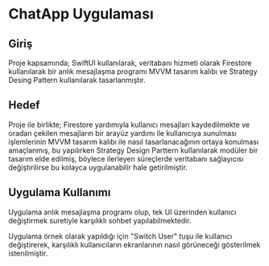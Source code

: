 
# ChatApp Uygulaması

## Giriş
Proje kapsamında; SwiftUI kullanılarak, veritabanı hizmeti olarak Firestore kullanılarak bir anlık mesajlaşma programı MVVM tasarım kalıbı ve Strategy Desing Pattern kullanılarak tasarlanmıştır. 

## Hedef
Proje ile birlikte; Firestore yardımıyla kullanıcı mesajları kaydedilmekte ve oradan çekilen mesajların bir arayüz yardımı ile kullanıcıya sunulması işlemlerinin MVVM tasarım kalıbı ile nasıl tasarlanacağının ortaya konulması amaçlanmış, bu yapılırken Strategy Design Parttern kullanılarak modüler bir tasarım elde edilmiş, böylece ilerleyen süreçlerde veritabanı sağlayıcısı değiştirilirse bu kolayca uygulanabilir hale getirilmiştir.

## Uygulama Kullanımı
Uygulama anlık mesajlaşma programı olup, tek UI üzerinden kullanıcı değiştirmek suretiyle karşılıklı sohbet yapılabilmektedir.

Uygulama örnek olarak yapıldığı için "Switch User" tuşu ile kullanıcı değiştirerek, karşılıklı kullanıcıların ekranlarının nasıl görüneceği gösterilmek istenilmiştir.
